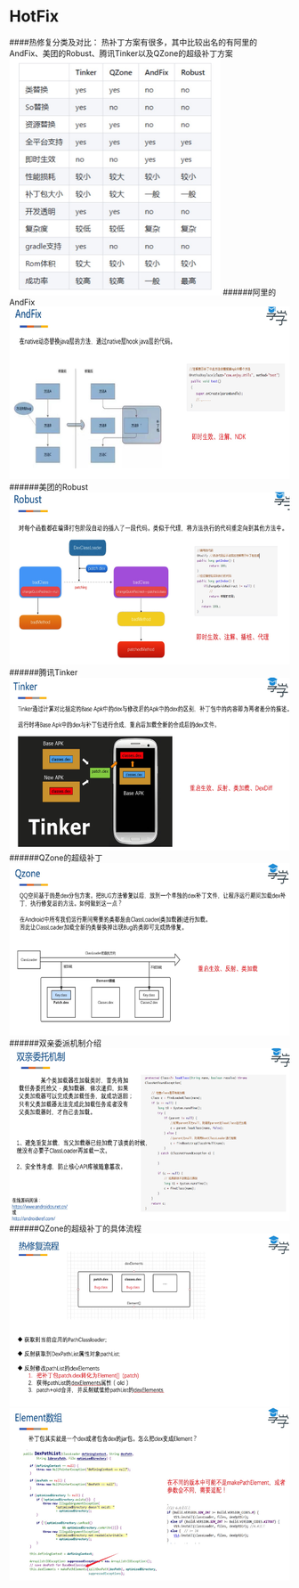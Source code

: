 # HotFix
####热修复分类及对比：
热补丁方案有很多，其中比较出名的有阿里的AndFix、美团的Robust、腾讯Tinker以及QZone的超级补丁方案
<img src = "https://github.com/langsun/Learn/blob/master/HotFix/image/hotfix01.jpg" width = "380" height = "425">
######阿里的AndFix
<img src = "https://github.com/langsun/Learn/blob/master/HotFix/image/hotfix02.jpg" width = "700" height = "310">
######美团的Robust
<img src = "https://github.com/langsun/Learn/blob/master/HotFix/image/hotfix03.jpg" width = "700" height = "310">
######腾讯Tinker
<img src = "https://github.com/langsun/Learn/blob/master/HotFix/image/hotfix04.jpg" width = "700" height = "310">
######QZone的超级补丁
<img src = "https://github.com/langsun/Learn/blob/master/HotFix/image/hotfix05.jpg" width = "700" height = "310">
######双亲委派机制介绍
<img src = "https://github.com/langsun/Learn/blob/master/HotFix/image/hotfix06.jpg" width = "700" height = "310">
######QZone的超级补丁的具体流程
<img src = "https://github.com/langsun/Learn/blob/master/HotFix/image/hotfix07.jpg" width = "700" height = "310">
<img src = "https://github.com/langsun/Learn/blob/master/HotFix/image/hotfix08.jpg" width = "700" height = "310">